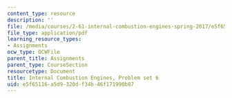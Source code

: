 ```yaml
---
content_type: resource
description: ''
file: /media/courses/2-61-internal-combustion-engines-spring-2017/e5f65116a5d9320df34b46f171990b87_MIT2_61S17_ps6.pdf
file_type: application/pdf
learning_resource_types:
- Assignments
ocw_type: OCWFile
parent_title: Assignments
parent_type: CourseSection
resourcetype: Document
title: Internal Combustion Engines, Problem set 6
uid: e5f65116-a5d9-320d-f34b-46f171990b87
---
```

